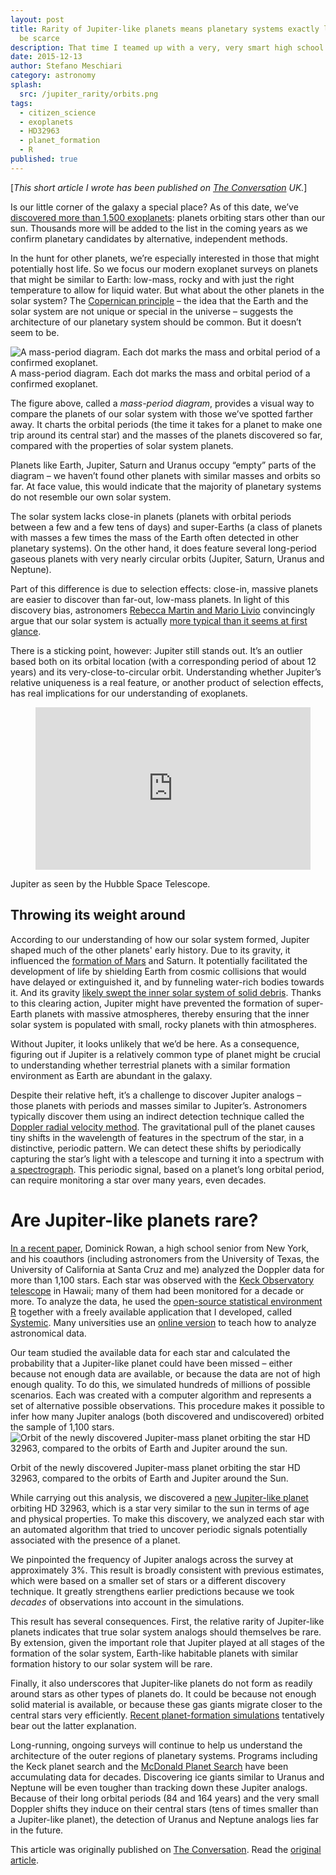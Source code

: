 ```yaml
---
layout: post
title: Rarity of Jupiter-like planets means planetary systems exactly like ours may
  be scarce
description: That time I teamed up with a very, very smart high school student.
date: 2015-12-13
author: Stefano Meschiari
category: astronomy
splash:
  src: /jupiter_rarity/orbits.png
tags:
  - citizen_science
  - exoplanets
  - HD32963
  - planet_formation
  - R
published: true
---
```

[<em>This short article I wrote has been published on <a href="https://theconversation.com/rarity-of-jupiter-like-planets-means-planetary-systems-exactly-like-ours-may-be-scarce-52116" target="_blank">The Conversation</a>  UK.</em>]

Is our little corner of the galaxy a special place? As of this date, we’ve <a href="http://exoplanets.org">discovered more than 1,500 exoplanets</a>: planets orbiting stars other than our sun. Thousands more will be added to the list in the coming years as we confirm planetary candidates by alternative, independent methods.

In the hunt for other planets, we’re especially interested in those that might potentially host life. So we focus our modern exoplanet surveys on planets that might be similar to Earth: low-mass, rocky and with just the right temperature to allow for liquid water. But what about the other planets in the solar system? The <a href="https://en.wikipedia.org/wiki/Copernican_principle">Copernican principle</a> – the idea that the Earth and the solar system are not unique or special in the universe – suggests the architecture of our planetary system should be common. But it doesn’t seem to be.

<!--more-->

<img src="https://62e528761d0685343e1c-f3d1b99a743ffa4142d9d7f1978d9686.ssl.cf2.rackcdn.com/files/105306/width668/image-20151210-7425-1kd373r.png" alt="A mass-period diagram. Each dot marks the mass and orbital period of a confirmed exoplanet." />
<div class="caption">A mass-period diagram. Each dot marks the mass and orbital period of a confirmed exoplanet.</div>

The figure above, called a <em>mass-period diagram</em>, provides a visual way to compare the planets of our solar system with those we’ve spotted farther away. It charts the orbital periods (the time it takes for a planet to make one trip around its central star) and the masses of the planets discovered so far, compared with the properties of solar system planets.

Planets like Earth, Jupiter, Saturn and Uranus occupy “empty” parts of the diagram – we haven’t found other planets with similar masses and orbits so far. At face value, this would indicate that the majority of planetary systems do not resemble our own solar system.

The solar system lacks close-in planets (planets with orbital periods between a few and a few tens of days) and super-Earths (a class of planets with masses a few times the mass of the Earth often detected in other planetary systems). On the other hand, it does feature several long-period gaseous planets with very nearly circular orbits (Jupiter, Saturn, Uranus and Neptune).

Part of this difference is due to selection effects: close-in, massive planets are easier to discover than far-out, low-mass planets. In light of this discovery bias, astronomers <a href="http://aasnova.org/2015/09/25/how-normal-is-our-solar-system/">Rebecca Martin and Mario Livio</a> convincingly argue that our solar system is actually <a href="http://dx.doi.org/10.1088/0004-637X/810/2/105">more typical than it seems at first glance</a>.

There is a sticking point, however: Jupiter still stands out. It’s an outlier based both on its orbital location (with a corresponding period of about 12 years) and its very-close-to-circular orbit. Understanding whether Jupiter’s relative uniqueness is a real feature, or another product of selection effects, has real implications for our understanding of exoplanets.
<figure><iframe src="https://www.youtube.com/embed/3afEX8a2jPg?wmode=transparent&amp;start=0" width="440" height="260" frameborder="0" allowfullscreen="allowfullscreen"></iframe></figure>
<div class="caption">Jupiter as seen by the Hubble Space Telescope.</div>

<h2>Throwing its weight around</h2>
According to our understanding of how our solar system formed, Jupiter shaped much of the other planets' early history. Due to its gravity, it influenced the <a href="http://www.sciencedaily.com/releases/2011/06/110605132437.htm">formation of Mars</a> and Saturn. It potentially facilitated the development of life by shielding Earth from cosmic collisions that would have delayed or extinguished it, and by funneling water-rich bodies towards it. And its gravity <a href="http://doi.org/10.1073/pnas.1423252112">likely swept the inner solar system of solid debris</a>. Thanks to this clearing action, Jupiter might have prevented the formation of super-Earth planets with massive atmospheres, thereby ensuring that the inner solar system is populated with small, rocky planets with thin atmospheres.

Without Jupiter, it looks unlikely that we’d be here. As a consequence, figuring out if Jupiter is a relatively common type of planet might be crucial to understanding whether terrestrial planets with a similar formation environment as Earth are abundant in the galaxy.

Despite their relative heft, it’s a challenge to discover Jupiter analogs – those planets with periods and masses similar to Jupiter’s. Astronomers typically discover them using an indirect detection technique called the <a href="https://en.wikipedia.org/wiki/Doppler_spectroscopy">Doppler radial velocity method</a>. The gravitational pull of the planet causes tiny shifts in the wavelength of features in the spectrum of the star, in a distinctive, periodic pattern. We can detect these shifts by periodically capturing the star’s light with a telescope and turning it into a spectrum with <a href="https://www2.keck.hawaii.edu/inst/hires/">a spectrograph</a>. This periodic signal, based on a planet’s long orbital period, can require monitoring a star over many years, even decades.
<h1>Are Jupiter-like planets rare?</h1>
<a href="http://arxiv.org/abs/1512.00417">In a recent paper</a>, Dominick Rowan, a high school senior from New York, and his coauthors (including astronomers from the University of Texas, the University of California at Santa Cruz and me) analyzed the Doppler data for more than 1,100 stars. Each star was observed with the <a href="http://www.keckobservatory.org/">Keck Observatory telescope</a> in Hawaii; many of them had been monitored for a decade or more. To analyze the data, he used the <a href="https://www.r-project.org">open-source statistical environment R</a> together with a freely available application that I developed, called <a href="http://www.stefanom.org/systemic">Systemic</a>. Many universities use an <a href="http://www.stefanom.org/systemic-live">online version</a> to teach how to analyze astronomical data.

Our team studied the available data for each star and calculated the probability that a Jupiter-like planet could have been missed – either because not enough data are available, or because the data are not of high enough quality. To do this, we simulated hundreds of millions of possible scenarios. Each was created with a computer algorithm and represents a set of alternative possible observations. This procedure makes it possible to infer how many Jupiter analogs (both discovered and undiscovered) orbited the sample of 1,100 stars.
<img src="https://62e528761d0685343e1c-f3d1b99a743ffa4142d9d7f1978d9686.ssl.cf2.rackcdn.com/files/105134/width668/image-20151209-15552-1nqxyfv.png" alt="Orbit of the newly discovered Jupiter-mass planet orbiting the star HD 32963, compared to the orbits of Earth and Jupiter around the sun." />
<div class="caption">Orbit of the newly discovered Jupiter-mass planet orbiting the star HD 32963, compared to the orbits of Earth and Jupiter around the Sun.</div>

While carrying out this analysis, we discovered a <a href="http://exoplanet.eu/catalog/hd_32963_b/">new Jupiter-like planet</a> orbiting HD 32963, which is a star very similar to the sun in terms of age and physical properties. To make this discovery, we analyzed each star with an automated algorithm that tried to uncover periodic signals potentially associated with the presence of a planet.

We pinpointed the frequency of Jupiter analogs across the survey at approximately 3%. This result is broadly consistent with previous estimates, which were based on a smaller set of stars or a different discovery technique. It greatly strengthens earlier predictions because we took <em>decades</em> of observations into account in the simulations.

This result has several consequences. First, the relative rarity of Jupiter-like planets indicates that true solar system analogs should themselves be rare. By extension, given the important role that Jupiter played at all stages of the formation of the solar system, Earth-like habitable planets with similar formation history to our solar system will be rare.

Finally, it also underscores that Jupiter-like planets do not form as readily around stars as other types of planets do. It could be because not enough solid material is available, or because these gas giants migrate closer to the central stars very efficiently. <a href="http://astrobites.org/2015/08/18/giant-planets-from-far-out-there/">Recent planet-formation simulations</a> tentatively bear out the latter explanation.

Long-running, ongoing surveys will continue to help us understand the architecture of the outer regions of planetary systems. Programs including the Keck planet search and the <a href="http://arxiv.org/abs/1512.02965">McDonald Planet Search</a> have been accumulating data for decades. Discovering ice giants similar to Uranus and Neptune will be even tougher than tracking down these Jupiter analogs. Because of their long orbital periods (84 and 164 years) and the very small Doppler shifts they induce on their central stars (tens of times smaller than a Jupiter-like planet), the detection of Uranus and Neptune analogs lies far in the future.

This article was originally published on <a href="http://theconversation.com">The Conversation</a>. Read the <a href="https://theconversation.com/rarity-of-jupiter-like-planets-means-planetary-systems-exactly-like-ours-may-be-scarce-52116">original article</a>.